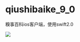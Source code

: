 # qiushibaike_9_0
糗事百科ios客户端，使用swift2.0


![](https://github.com/sidetlw/qiushibaike_9_0/blob/master/%E6%88%AA%E5%9B%BE/qsbk.gif)
